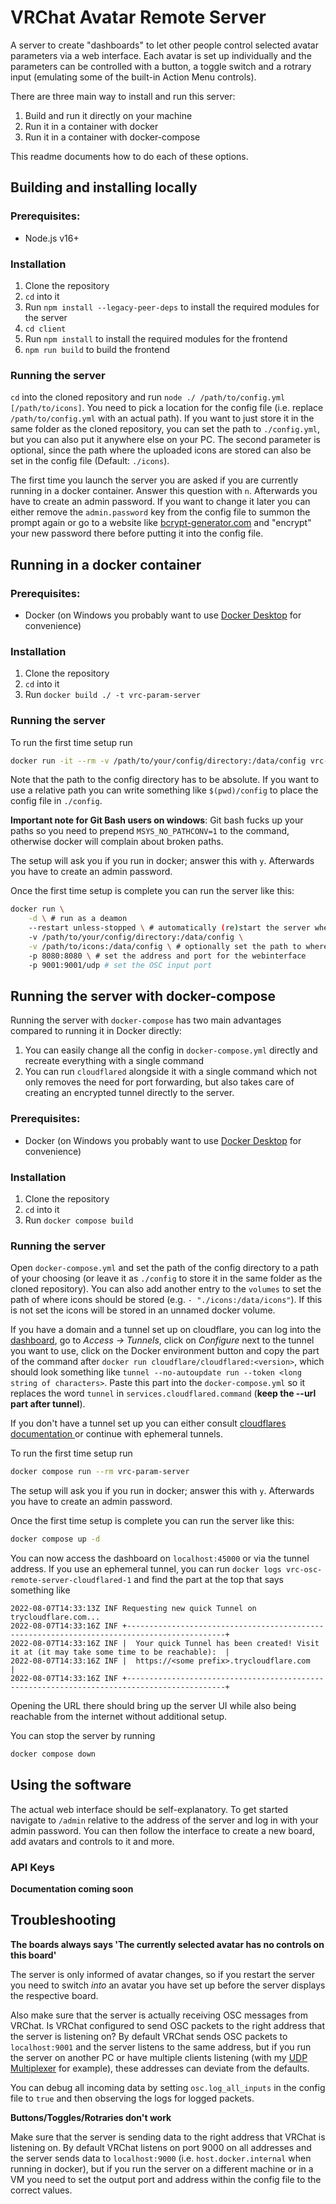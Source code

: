 # VRChat Avatar Remote Server

A server to create "dashboards" to let other people control selected avatar parameters via a web interface.
Each avatar is set up individually and the parameters can be controlled with a button, a toggle switch and a rotrary input (emulating some of the built-in Action Menu controls).

There are three main way to install and run this server:

1. Build and run it directly on your machine
2. Run it in a container with docker
3. Run it in a container with docker-compose

This readme documents how to do each of these options.

## Building and installing locally

### Prerequisites:

- Node.js v16+

### Installation

1. Clone the repository
2. `cd` into it
3. Run `npm install --legacy-peer-deps` to install the required modules for the server
4. `cd client`
5. Run `npm install` to install the required modules for the frontend
6. `npm run build` to build the frontend 

### Running the server

`cd` into the cloned repository and run `node ./ /path/to/config.yml [/path/to/icons]`.
You need to pick a location for the config file (i.e. replace `/path/to/config.yml` with an actual path).
If you want to just store it in the same folder as the cloned repository, you can set the path to `./config.yml`, but you can also put it anywhere else on your PC.
The second parameter is optional, since the path where the uploaded icons are stored can also be set in the config file (Default: `./icons`).

The first time you launch the server you are asked if you are currently running in a docker container.
Answer this question with `n`.
Afterwards you have to create an admin password.
If you want to change it later you can either remove the `admin.password` key from the config file to summon the prompt again or go to a website like [bcrypt-generator.com](https://bcrypt-generator.com/) and "encrypt" your new password there before putting it into the config file.

## Running in a docker container

### Prerequisites:

- Docker (on Windows you probably want to use [Docker Desktop](https://www.docker.com/products/docker-desktop/) for convenience)

### Installation

1. Clone the repository
2. `cd` into it
3. Run `docker build ./ -t vrc-param-server`

### Running the server

To run the first time setup run

```bash
docker run -it --rm -v /path/to/your/config/directory:/data/config vrc-param-server
```

Note that the path to the config directory has to be absolute.
If you want to use a relative path you can write something like `$(pwd)/config` to place the config file in `./config`.

**Important note for Git Bash users on windows**: Git bash fucks up your paths so you need to prepend `MSYS_NO_PATHCONV=1` to the command, otherwise docker will complain about broken paths.

The setup will ask you if you run in docker; answer this with `y`.
Afterwards you have to create an admin password.

Once the first time setup is complete you can run the server like this:

```bash
docker run \
	-d \ # run as a deamon
	--restart unless-stopped \ # automatically (re)start the server when your PC restarts
	-v /path/to/your/config/directory:/data/config \
	-v /path/to/icons:/data/config \ # optionally set the path to where icons should be stored
	-p 8080:8080 \ # set the address and port for the webinterface
	-p 9001:9001/udp # set the OSC input port
```

## Running the server with docker-compose

Running the server with `docker-compose` has two main advantages compared to running it in Docker directly:

1. You can easily change all the config in `docker-compose.yml` directly and recreate everything with a single command
2. You can run `cloudflared` alongside it with a single command which not only removes the need for port forwarding, but also takes care of creating an encrypted tunnel directly to the server.

### Prerequisites:

- Docker (on Windows you probably want to use [Docker Desktop](https://www.docker.com/products/docker-desktop/) for convenience)

### Installation

1. Clone the repository
2. `cd` into it
3. Run `docker compose build`

### Running the server

Open `docker-compose.yml` and set the path of the config directory to a path of your choosing (or leave it as `./config` to store it in the same folder as the cloned repository).
You can also add another entry to the `volumes` to set the path of where icons should be stored (e.g. `- "./icons:/data/icons"`).
If this is not set the icons will be stored in an unnamed docker volume.

If you have a domain and a tunnel set up on cloudflare, you can log into the [dashboard](https://dash.teams.cloudflare.com/), go to _Access -> Tunnels_, click on _Configure_ next to the tunnel you want to use, click on the Docker environment button and copy the part of the command after `docker run cloudflare/cloudflared:<version>`, which should look something like `tunnel --no-autoupdate run --token <long string of characters>`.
Paste this part into the `docker-compose.yml` so it replaces the word `tunnel` in `services.cloudflared.command` (**keep the --url part after tunnel**).

If you don't have a tunnel set up you can either consult [cloudflares documentation ](https://developers.cloudflare.com/cloudflare-one/connections/connect-apps/install-and-setup/tunnel-guide/) or continue with ephemeral tunnels.

To run the first time setup run

```bash
docker compose run --rm vrc-param-server
```

The setup will ask you if you run in docker; answer this with `y`.
Afterwards you have to create an admin password.

Once the first time setup is complete you can run the server like this:

```bash
docker compose up -d
```

You can now access the dashboard on `localhost:45000` or via the tunnel address.
If you use an ephemeral tunnel, you can run `docker logs vrc-osc-remote-server-cloudflared-1` and find the part at the top that says something like

```
2022-08-07T14:33:13Z INF Requesting new quick Tunnel on trycloudflare.com...
2022-08-07T14:33:16Z INF +--------------------------------------------------------------------------------------------+
2022-08-07T14:33:16Z INF |  Your quick Tunnel has been created! Visit it at (it may take some time to be reachable):  |
2022-08-07T14:33:16Z INF |  https://<some prefix>.trycloudflare.com                                            |
2022-08-07T14:33:16Z INF +--------------------------------------------------------------------------------------------+
```

Opening the URL there should bring up the server UI while also being reachable from the internet without additional setup.

You can stop the server by running

```bash
docker compose down
```

## Using the software

The actual web interface should be self-explanatory.
To get started navigate to `/admin` relative to the address of the server and log in with your admin password.
You can then follow the interface to create a new board, add avatars and controls to it and more.

### API Keys

**Documentation coming soon**

## Troubleshooting

**The boards always says 'The currently selected avatar has no controls on this board'**

The server is only informed of avatar changes, so if you restart the server you need to switch _into_ an avatar you have set up before the server displays the respective board.

Also make sure that the server is actually receiving OSC messages from VRChat.
Is VRChat configured to send OSC packets to the right address that the server is listening on?
By default VRChat sends OSC packets to `localhost:9001` and the server listens to the same address, but if you run the server on another PC or have multiple clients listening (with my [UDP Multiplexer](https://github.com/jangxx/UDP-Multiplexer) for example), these addresses can deviate from the defaults.

You can debug all incoming data by setting `osc.log_all_inputs` in the config file to `true` and then observing the logs for logged packets.

**Buttons/Toggles/Rotraries don't work**

Make sure that the server is sending data to the right address that VRChat is listening on.
By default VRChat listens on port 9000 on all addresses and the server sends data to `localhost:9000` (i.e. `host.docker.internal` when running in docker), but if you run the server on a different machine or in a VM you need to set the output port and address within the config file to the correct values.
